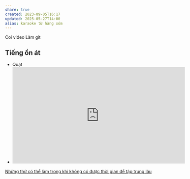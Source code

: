 ```yaml
---
share: true
created: 2023-09-05T16:17
updated: 2025-05-27T14:00
alias: karaoke từ hàng xóm
---
```

Coi video
Làm git

## Tiếng ồn át
- Quạt
- <iframe width="560" height="315" src="https://www.youtube.com/embed/sGkh1W5cbH4?si=GQ4S8UStutCVFwVY" title="YouTube video player" frameborder="0" allow="accelerometer; autoplay; clipboard-write; encrypted-media; gyroscope; picture-in-picture; web-share" referrerpolicy="strict-origin-when-cross-origin" allowfullscreen></iframe>

[Những thứ có thể làm trong khi không có được thời gian để tập trung lâu](./Nh%E1%BB%AFng%20th%E1%BB%A9%20c%C3%B3%20th%E1%BB%83%20l%C3%A0m%20trong%20khi%20kh%C3%B4ng%20c%C3%B3%20%C4%91%C6%B0%E1%BB%A3c%20th%E1%BB%9Di%20gian%20%C4%91%E1%BB%83%20t%E1%BA%ADp%20trung%20l%C3%A2u.md)